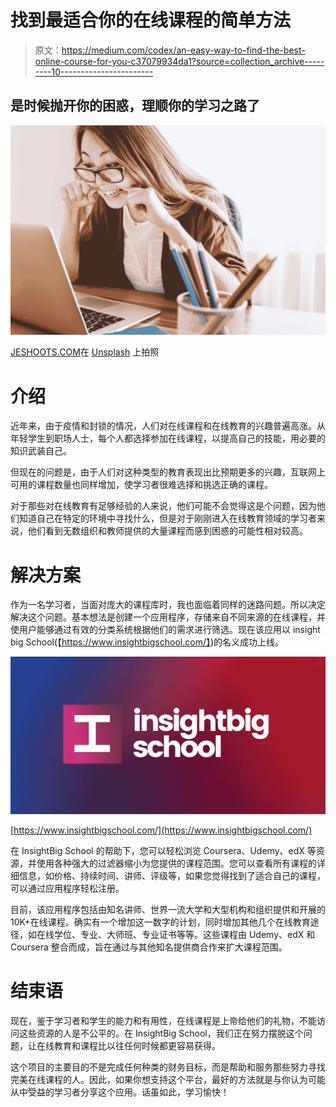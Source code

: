 # 找到最适合你的在线课程的简单方法

> 原文：<https://medium.com/codex/an-easy-way-to-find-the-best-online-course-for-you-c37079934da1?source=collection_archive---------10----------------------->

## 是时候抛开你的困惑，理顺你的学习之路了

![](img/c3dc40a906a56d9e11ff5d2658b80fc8.png)

[JESHOOTS.COM](https://unsplash.com/@jeshoots?utm_source=medium&utm_medium=referral)在 [Unsplash](https://unsplash.com?utm_source=medium&utm_medium=referral) 上拍照

# 介绍

近年来，由于疫情和封锁的情况，人们对在线课程和在线教育的兴趣普遍高涨。从年轻学生到职场人士，每个人都选择参加在线课程，以提高自己的技能，用必要的知识武装自己。

但现在的问题是，由于人们对这种类型的教育表现出比预期更多的兴趣，互联网上可用的课程数量也同样增加，使学习者很难选择和挑选正确的课程。

对于那些对在线教育有足够经验的人来说，他们可能不会觉得这是个问题，因为他们知道自己在特定的环境中寻找什么，但是对于刚刚进入在线教育领域的学习者来说，他们看到无数组织和教师提供的大量课程而感到困惑的可能性相对较高。

# 解决方案

作为一名学习者，当面对庞大的课程库时，我也面临着同样的迷路问题。所以决定解决这个问题。基本想法是创建一个应用程序，存储来自不同来源的在线课程，并使用户能够通过有效的分类系统根据他们的需求进行筛选。现在该应用以 insight big School(【https://www.insightbigschool.com/】)的名义成功上线。

![](img/d19be20b8e4875ce18fd8bfd8e45062c.png)

[https://www.insightbigschool.com/](https://www.insightbigschool.com/)

在 InsightBig School 的帮助下，您可以轻松浏览 Coursera、Udemy、edX 等资源，并使用各种强大的过滤器缩小为您提供的课程范围。您可以查看所有课程的详细信息，如价格、持续时间、讲师、评级等，如果您觉得找到了适合自己的课程，可以通过应用程序轻松注册。

目前，该应用程序包括由知名讲师、世界一流大学和大型机构和组织提供和开展的 10K+在线课程。确实有一个增加这一数字的计划，同时增加其他几个在线教育途径，如在线学位、专业、大师班、专业证书等等。这些课程由 Udemy、edX 和 Coursera 整合而成，旨在通过与其他知名提供商合作来扩大课程范围。

# 结束语

现在，鉴于学习者和学生的能力和有用性，在线课程是上帝给他们的礼物，不能访问这些资源的人是不公平的。在 InsightBig School，我们正在努力摆脱这个问题，让在线教育和课程比以往任何时候都更容易获得。

这个项目的主要目的不是完成任何种类的财务目标，而是帮助和服务那些努力寻找完美在线课程的人。因此，如果你想支持这个平台，最好的方法就是与你认为可能从中受益的学习者分享这个应用。话虽如此，学习愉快！